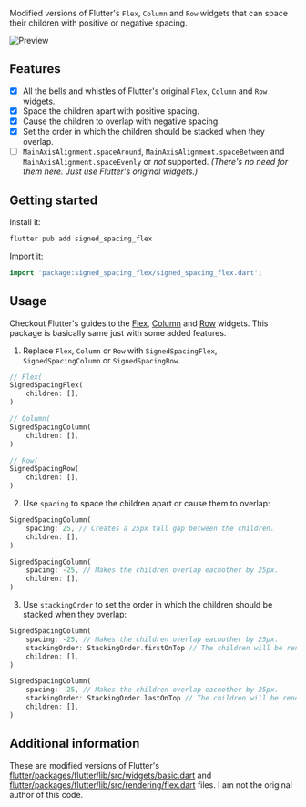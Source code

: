 Modified versions of Flutter's `Flex`, `Column` and `Row` widgets that can space their children with positive or negative spacing.

![Preview](https://raw.githubusercontent.com/JakesMD/signed_spacing_flex/main/preview.gif "preview")

## Features

- [x] All the bells and whistles of Flutter's original `Flex`, `Column` and `Row` widgets.
- [x] Space the children apart with positive spacing.
- [x] Cause the children to overlap with negative spacing.
- [x] Set the order in which the children should be stacked when they overlap.
- [ ] `MainAxisAlignment.spaceAround`, `MainAxisAlignment.spaceBetween` and `MainAxisAlignment.spaceEvenly` or *not* supported. *(There's no need for them here. Just use Flutter's original widgets.)*

## Getting started

Install it:
``` dart
flutter pub add signed_spacing_flex
```
Import it:
``` dart
import 'package:signed_spacing_flex/signed_spacing_flex.dart';
```

## Usage

Checkout Flutter's guides to the [Flex](https://api.flutter.dev/flutter/widgets/Flex-class.html), [Column](https://api.flutter.dev/flutter/widgets/Column-class.html) and [Row](https://api.flutter.dev/flutter/widgets/Row-class.html) widgets. This package is basically same just with some added features.

1. Replace `Flex`, `Column` or `Row` with `SignedSpacingFlex`, `SignedSpacingColumn` or `SignedSpacingRow`.
``` dart
// Flex(
SignedSpacingFlex(
    children: [],
)

// Column(
SignedSpacingColumn(
    children: [],
)

// Row(
SignedSpacingRow(
    children: [],
)
```
2. Use `spacing` to space the children apart or cause them to overlap:
``` dart
SignedSpacingColumn(
    spacing: 25, // Creates a 25px tall gap between the children.
    children: [],
)

SignedSpacingColumn(
    spacing: -25, // Makes the children overlap eachother by 25px.
    children: [],
)
```
3. Use `stackingOrder` to set the order in which the children should be stacked when they overlap:
``` dart
SignedSpacingColumn(
    spacing: -25, // Makes the children overlap eachother by 25px.
    stackingOrder: StackingOrder.firstOnTop // The children will be rendered first to last - top to bottom.
    children: [],
)

SignedSpacingColumn(
    spacing: -25, // Makes the children overlap eachother by 25px.
    stackingOrder: StackingOrder.lastOnTop // The children will be rendered first to last - bottom to top.
    children: [],
)
```


## Additional information

These are modified versions of Flutter's [flutter/packages/flutter/lib/src/widgets/basic.dart](https://github.com/flutter/flutter/blob/master/packages/flutter/lib/src/widgets/basic.dart) and [flutter/packages/flutter/lib/src/rendering/flex.dart](https://github.com/flutter/flutter/blob/master/packages/flutter/lib/src/rendering/flex.dart) files.
I am not the original author of this code.
